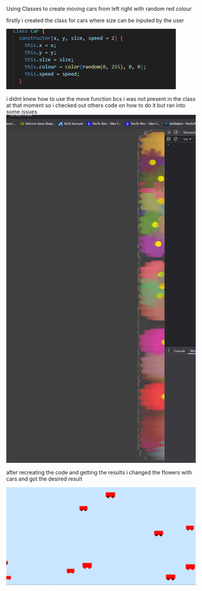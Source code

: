Using Classes to create  moving cars from left right with random red colour

firstly i created the class for cars where size can be inputed by the user

![alt text](image.png)

i didnt knew how to use the move function bcs i was not present in the class at that moment  so i checked out others code on how to do it 
but ran into some issues
![alt text](<WhatsApp Image 2025-10-14 at 06.47.46_8350f491.jpg>)

after recreating the code and getting the results i changed the flowers with cars and got the desired result

![alt text](image-1.png)